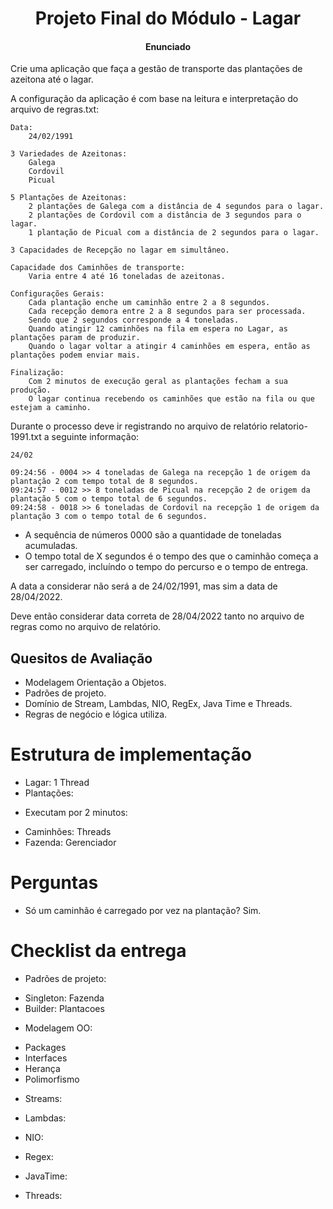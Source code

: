 <h1 align="center"> Projeto Final do Módulo - Lagar </h1>
<h4 align="center">Enunciado</h4>

Crie uma aplicação que faça a gestão de transporte das plantações de azeitona até o lagar.

A configuração da aplicação é com base na leitura e interpretação do arquivo de regras.txt:

```
Data:
    24/02/1991

3 Variedades de Azeitonas:
    Galega
    Cordovil
    Picual

5 Plantações de Azeitonas:
    2 plantações de Galega com a distância de 4 segundos para o lagar.
    2 plantações de Cordovil com a distância de 3 segundos para o lagar.
    1 plantação de Picual com a distância de 2 segundos para o lagar.

3 Capacidades de Recepção no lagar em simultâneo.

Capacidade dos Caminhões de transporte:
    Varia entre 4 até 16 toneladas de azeitonas.

Configurações Gerais:
    Cada plantação enche um caminhão entre 2 a 8 segundos.
    Cada recepção demora entre 2 a 8 segundos para ser processada.
    Sendo que 2 segundos corresponde a 4 toneladas.
    Quando atingir 12 caminhões na fila em espera no Lagar, as plantações param de produzir.
    Quando o lagar voltar a atingir 4 caminhões em espera, então as plantações podem enviar mais.

Finalização:
    Com 2 minutos de execução geral as plantações fecham a sua produção.
    O lagar continua recebendo os caminhões que estão na fila ou que estejam a caminho.
```

Durante o processo deve ir registrando no arquivo de relatório relatorio-1991.txt a seguinte informação:

```
24/02

09:24:56 - 0004 >> 4 toneladas de Galega na recepção 1 de origem da plantação 2 com tempo total de 8 segundos.
09:24:57 - 0012 >> 8 toneladas de Picual na recepção 2 de origem da plantação 5 com o tempo total de 6 segundos.
09:24:58 - 0018 >> 6 toneladas de Cordovil na recepção 1 de origem da plantação 3 com o tempo total de 6 segundos.
```

- A sequência de números 0000 são a quantidade de toneladas acumuladas.
- O tempo total de X segundos é o tempo des que o caminhão começa a ser carregado, incluíndo o tempo do percurso e o tempo de entrega.

A data a considerar não será a de 24/02/1991, mas sim a data de 28/04/2022.

Deve então considerar data correta de 28/04/2022 tanto no arquivo de regras como no arquivo de relatório.

## Quesitos de Avaliação

- Modelagem Orientação a Objetos.
- Padrões de projeto.
- Domínio de Stream, Lambdas, NIO, RegEx, Java Time e Threads.
- Regras de negócio e lógica utiliza.

# Estrutura de implementação

- Lagar: 1 Thread
- Plantações:

* Executam por 2 minutos:

- Caminhões: Threads
- Fazenda: Gerenciador

# Perguntas

- Só um caminhão é carregado por vez na plantação? Sim.

# Checklist da entrega

- Padrões de projeto:

* Singleton: Fazenda
* Builder: Plantacoes

- Modelagem OO:

* Packages
* Interfaces
* Herança
* Polimorfismo

- Streams:

- Lambdas:

- NIO:

- Regex:

- JavaTime:

- Threads:
